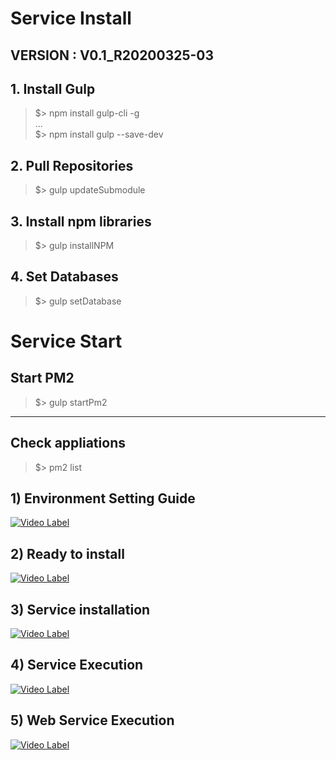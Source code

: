 # Service Install
## VERSION : V0.1_R20200325-03

## 1. Install Gulp
>$> npm install gulp-cli -g  
>...  
>$> npm install gulp --save-dev

## 2. Pull Repositories
>$> gulp updateSubmodule

## 3. Install npm libraries
>$> gulp installNPM

## 4. Set Databases
>$> gulp setDatabase



# Service Start

## Start PM2 
>$> gulp startPm2
***

## Check appliations 
>$> pm2 list


## 1) Environment Setting Guide
[![Video Label](https://img.youtube.com/vi/hfJPOTCCtSI/0.jpg )](https://youtu.be/hfJPOTCCtSI)
## 2) Ready to install
[![Video Label](https://img.youtube.com/vi/anzP9cVx3_A/0.jpg)](https://youtu.be/anzP9cVx3_A)
## 3) Service installation
[![Video Label](https://img.youtube.com/vi/hhTPzspg1Mg/0.jpg )](https://youtu.be/hhTPzspg1Mg)
## 4) Service Execution
[![Video Label](https://img.youtube.com/vi/7Kf2r7fblAY/0.jpg)](https://youtu.be/7Kf2r7fblAY)
## 5) Web Service Execution
[![Video Label](https://img.youtube.com/vi/4cmM5gvC9Kc/0.jpg)](https://youtu.be/4cmM5gvC9Kc)

